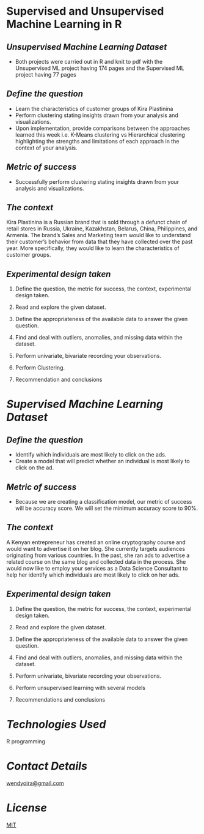 # Supervised and Unsupervised Machine Learning in R

## *Unsupervised Machine Learning Dataset*
-  Both projects were carried out in R and knit to pdf with the Unsupervised ML project having 174 pages and
   the Supervised ML project having 77 pages

## *Define the question*

-   Learn the characteristics of customer groups of Kira Plastinina
-   Perform clustering stating insights drawn from your analysis and 
    visualizations.
-   Upon implementation, provide comparisons between the approaches learned 
    this week i.e. K-Means clustering vs Hierarchical clustering highlighting 
    the strengths and limitations of each approach in the context of your
    analysis.

## *Metric of success*

-   Successfully perform clustering stating insights drawn from your analysis 
    and visualizations.

## *The context*

Kira Plastinina is a Russian brand that is sold through a defunct chain of
retail stores in Russia, Ukraine, Kazakhstan, Belarus, China, Philippines, 
and Armenia. The brand’s Sales and Marketing team would like to understand
their customer’s behavior from data that they have collected over the past year.
More specifically, they would like to learn the characteristics of customer 
groups.

## *Experimental design taken*

1.  Define the question, the metric for success, the context,
    experimental design taken.

2.  Read and explore the given dataset.

3.  Define the appropriateness of the available data to answer the given
    question.

4.  Find and deal with outliers, anomalies, and missing data within the
    dataset.

5.  Perform univariate, bivariate recording your observations.

6.  Perform Clustering.

7.  Recommendation and conclusions


# *Supervised Machine Learning Dataset*

## *Define the question*

-   Identify which individuals are most likely to click on the ads.
-   Create a model that will predict whether an individual is most likely to 
    click on the ad.

## *Metric of success*

-   Because we are creating a classification model, our metric of success will 
    be accuracy score. We will set the minimum accuracy score to 90%.

## *The context*

A Kenyan entrepreneur has created an online cryptography course and
would want to advertise it on her blog. She currently targets audiences
originating from various countries. In the past, she ran ads to
advertise a related course on the same blog and collected data in the
process. She would now like to employ your services as a Data Science
Consultant to help her identify which individuals are most likely to
click on her ads.

## *Experimental design taken*

1.  Define the question, the metric for success, the context,
    experimental design taken.

2.  Read and explore the given dataset.

3.  Define the appropriateness of the available data to answer the given
    question.

4.  Find and deal with outliers, anomalies, and missing data within the
    dataset.

5.  Perform univariate, bivariate recording your observations.

6.  Perform unsupervised learning with several models

7.  Recommendations and conclusions

# *Technologies Used*

R programming

# *Contact Details*

wendyoira@gmail.com

# *License*
[MIT](https://choosealicense.com/licenses/mit/)
